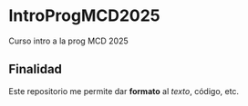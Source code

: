 # IntroProgMCD2025
Curso intro a la prog MCD 2025

## Finalidad
Este repositorio me permite dar **formato** al *texto*, código, etc.


